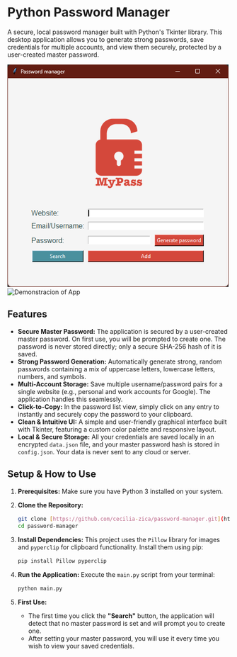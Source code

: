 ﻿# Python Password Manager

A secure, local password manager built with Python's Tkinter library. This desktop application allows you to generate strong passwords, save credentials for multiple accounts, and view them securely, protected by a user-created master password.

![App Screenshot](img.png)
![Demonstracion of App](PasswordManagerTester.gif)

## Features

- **Secure Master Password:** The application is secured by a user-created master password. On first use, you will be prompted to create one. The password is never stored directly; only a secure SHA-256 hash of it is saved.
- **Strong Password Generation:** Automatically generate strong, random passwords containing a mix of uppercase letters, lowercase letters, numbers, and symbols.
- **Multi-Account Storage:** Save multiple username/password pairs for a single website (e.g., personal and work accounts for Google). The application handles this seamlessly.
- **Click-to-Copy:** In the password list view, simply click on any entry to instantly and securely copy the password to your clipboard.
- **Clean & Intuitive UI:** A simple and user-friendly graphical interface built with Tkinter, featuring a custom color palette and responsive layout.
- **Local & Secure Storage:** All your credentials are saved locally in an encrypted `data.json` file, and your master password hash is stored in `config.json`. Your data is never sent to any cloud or server.

## Setup & How to Use

1.  **Prerequisites:**
    Make sure you have Python 3 installed on your system.

2.  **Clone the Repository:**
    ```bash
    git clone [https://github.com/cecilia-zica/password-manager.git](https://github.com/cecilia-zica/password-manager.git)
    cd password-manager
    ```

3.  **Install Dependencies:**
    This project uses the `Pillow` library for images and `pyperclip` for clipboard functionality. Install them using pip:
    ```bash
    pip install Pillow pyperclip
    ```

4.  **Run the Application:**
    Execute the `main.py` script from your terminal:
    ```bash
    python main.py
    ```

5.  **First Use:**
    - The first time you click the **"Search"** button, the application will detect that no master password is set and will prompt you to create one.
    - After setting your master password, you will use it every time you wish to view your saved credentials.
